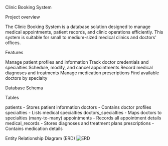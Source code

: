 Clinic Booking System

Project overview

The Clinic Booking System is a database solution designed to manage medical appointments, patient records, and clinic operations efficiently. This system is suitable for small to medium-sized medical clinics and doctors' offices.

Features

Manage patient profiles and information
Track doctor credentials and specialties
Schedule, modify, and cancel appointments
Record medical diagnoses and treatments
Manage medication prescriptions
Find available doctors by specialty

Database Schema

Tables

patients - Stores patient information
doctors - Contains doctor profiles
specialties - Lists medical specialties
doctors_specialties - Maps doctors to specialties (many-to-many)
appointments - Records all appointment details
medical_records - Stores diagnoses and treatment plans
prescriptions - Contains medication details

Entity Relationship Diagram (ERD)
![ERD](erd-image/clinic-erd-diagram.png.png)
